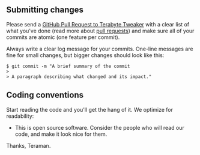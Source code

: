 ## Submitting changes

Please send a [GitHub Pull Request to Terabyte Tweaker](https://github.com/Teramanbr/TerabyteTweaker/pull/new/master) with a clear list of what you've done (read more about [pull requests](http://help.github.com/pull-requests/)) and make sure all of your commits are atomic (one feature per commit).

Always write a clear log message for your commits. One-line messages are fine for small changes, but bigger changes should look like this:

    $ git commit -m "A brief summary of the commit
    > 
    > A paragraph describing what changed and its impact."

## Coding conventions

Start reading the code and you'll get the hang of it. We optimize for readability:

  * This is open source software. Consider the people who will read our code, and make it look nice for them.

Thanks,
Teraman.
